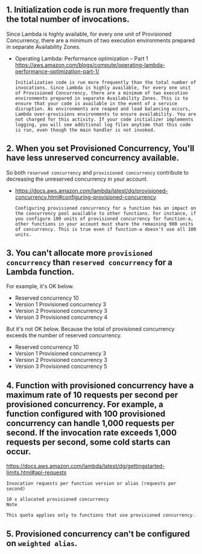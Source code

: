 ## 1. Initialization code is run more frequently than the total number of invocations.

Since Lambda is highly available, for every one unit of Provisioned Concurrency, there are a minimum of two execution environments prepared in separate Availability Zones.

- Operating Lambda: Performance optimization – Part 1
  https://aws.amazon.com/blogs/compute/operating-lambda-performance-optimization-part-1/

  ```
  Initialization code is run more frequently than the total number of invocations. Since Lambda is highly available, for every one unit of Provisioned Concurrency, there are a minimum of two execution environments prepared in separate Availability Zones. This is to ensure that your code is available in the event of a service disruption. As environments are reaped and load balancing occurs, Lambda over-provisions environments to ensure availability. You are not charged for this activity. If your code initializer implements logging, you will see additional log files anytime that this code is run, even though the main handler is not invoked.
  ```

## 2. When you set Provisioned Concurrency, You'll have less unreserved concurrency available.

So both `reserved concurrency` and `provisioned concurrency` contribute to decreasing the unreserved concurrency in your account.

- https://docs.aws.amazon.com/lambda/latest/dg/provisioned-concurrency.html#configuring-provisioned-concurrency
  ```
  Configuring provisioned concurrency for a function has an impact on the concurrency pool available to other functions. For instance, if you configure 100 units of provisioned concurrency for function-a, other functions in your account must share the remaining 900 units of concurrency. This is true even if function-a doesn't use all 100 units.
  ```

## 3. You can't allocate more `provisioned concurrency` than `reserved concurrency` for a Lambda function.

For example, it's OK below.

- Reserved concurrency
  10
- Version 1
  Provisioned concurrency 3
- Version 2
  Provisioned concurrency 3
- Version 3
  Provisioned concurrency 4

But it's not OK below. Because the total of provisioned concurrency exceeds the number of reserved concurrency.

- Reserved concurrency
  10
- Version 1
  Provisioned concurrency 3
- Version 2
  Provisioned concurrency 3
- Version 3
  Provisioned concurrency 5

## 4. Function with provisioned concurrency have a maximum rate of 10 requests per second per provisioned concurrency. For example, a function configured with 100 provisioned concurrency can handle 1,000 requests per second. If the invocation rate exceeds 1,000 requests per second, some cold starts can occur.

https://docs.aws.amazon.com/lambda/latest/dg/gettingstarted-limits.html#api-requests

```
Invocation requests per function version or alias (requests per second)

10 x allocated provisioned concurrency
Note

This quota applies only to functions that use provisioned concurrency.
```

## 5. Provisioned concurrency can't be configured on `weighted alias`.
